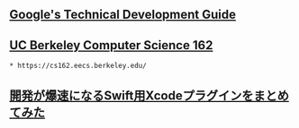 
## [Google's Technical Development Guide](https://www.google.com/about/careers/students/guide-to-technical-development.html)
## [UC Berkeley Computer Science 162](https://www.youtube.com/watch?v=XgQo4JkN4Bw&list=PL3289DD0D0F0CD4A3)
    * https://cs162.eecs.berkeley.edu/

## [開発が爆速になるSwift用Xcodeプラグインをまとめてみた](http://qiita.com/tattn/items/238b2b813be16f830bd4?utm_source=Qiita%E3%83%8B%E3%83%A5%E3%83%BC%E3%82%B9&utm_campaign=9cedf155e8-Qiita_newsletter_209_05_25_2016&utm_medium=email&utm_term=0_e44feaa081-9cedf155e8-33183481)
